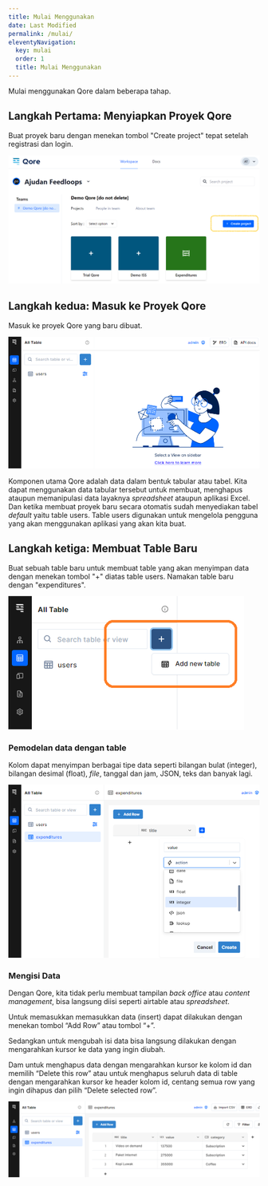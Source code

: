 ```yaml
---
title: Mulai Menggunakan
date: Last Modified
permalink: /mulai/
eleventyNavigation:
  key: mulai
  order: 1
  title: Mulai Menggunakan
---
```


Mulai menggunakan Qore dalam beberapa tahap.

## Langkah Pertama: Menyiapkan Proyek Qore

Buat proyek baru dengan menekan tombol "Create project" tepat setelah registrasi dan login.

![new project](/content/images/Qore-NewProject.png)

## Langkah kedua: Masuk ke Proyek Qore

Masuk ke proyek Qore yang baru dibuat.

![Project Baru](/content/images/Qore-BrandNew.png)

Komponen utama Qore adalah data dalam bentuk tabular atau tabel. Kita dapat menggunakan data tabular tersebut untuk membuat, menghapus ataupun memanipulasi data layaknya _spreadsheet_ ataupun aplikasi Excel. Dan ketika membuat proyek baru secara otomatis sudah menyediakan tabel _default_ yaitu table users. Table users digunakan untuk mengelola pengguna yang akan menggunakan aplikasi yang akan kita buat.

## Langkah ketiga: Membuat Table Baru

Buat sebuah table baru untuk membuat table yang akan menyimpan data dengan menekan tombol "+" diatas table users. Namakan table baru dengan "expenditures".

![New Table](/content/images/Qore-NewTable.png)

### Pemodelan data dengan table

Kolom dapat menyimpan berbagai tipe data seperti bilangan bulat (integer), bilangan desimal (float), _file_, tanggal dan jam, JSON, teks dan banyak lagi.

![Qore Table](/content/images/Qore-Table.png)

### Mengisi Data

Dengan Qore, kita tidak perlu membuat tampilan _back office_ atau _content management_, bisa langsung diisi seperti airtable atau _spreadsheet_.

Untuk memasukkan memasukkan data (insert) dapat dilakukan dengan menekan tombol “Add Row” atau tombol “+”.

Sedangkan untuk mengubah isi data bisa langsung dilakukan dengan mengarahkan kursor ke data yang ingin diubah.

Dam untuk menghapus data dengan mengarahkan kursor ke kolom id dan memilih “Delete this row” atau untuk menghapus seluruh data di table dengan mengarahkan kursor ke header kolom id, centang semua row yang ingin dihapus dan pilih “Delete selected row”.

![Fill Table](/content/images/Qore-FillTable.png)
